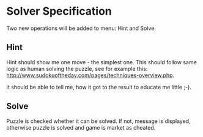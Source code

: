 # Solver Specification #

Two new operations will be added to menu: Hint and Solve.

## Hint ##

Hint should show me one move - the simplest one. This should follow same logic as human solving the puzzle, see for example this: http://www.sudokuoftheday.com/pages/techniques-overview.php.

It should be able to tell me, how it got to the result to educate me little ;-).

## Solve ##

Puzzle is checked whether it can be solved. If not, message is displayed, otherwise puzzle is solved and game is market as cheated.
